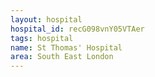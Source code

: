 ```yaml
---
layout: hospital
hospital_id: recG098vnY05VTAer
tags: hospital
name: St Thomas' Hospital
area: South East London
---
```


